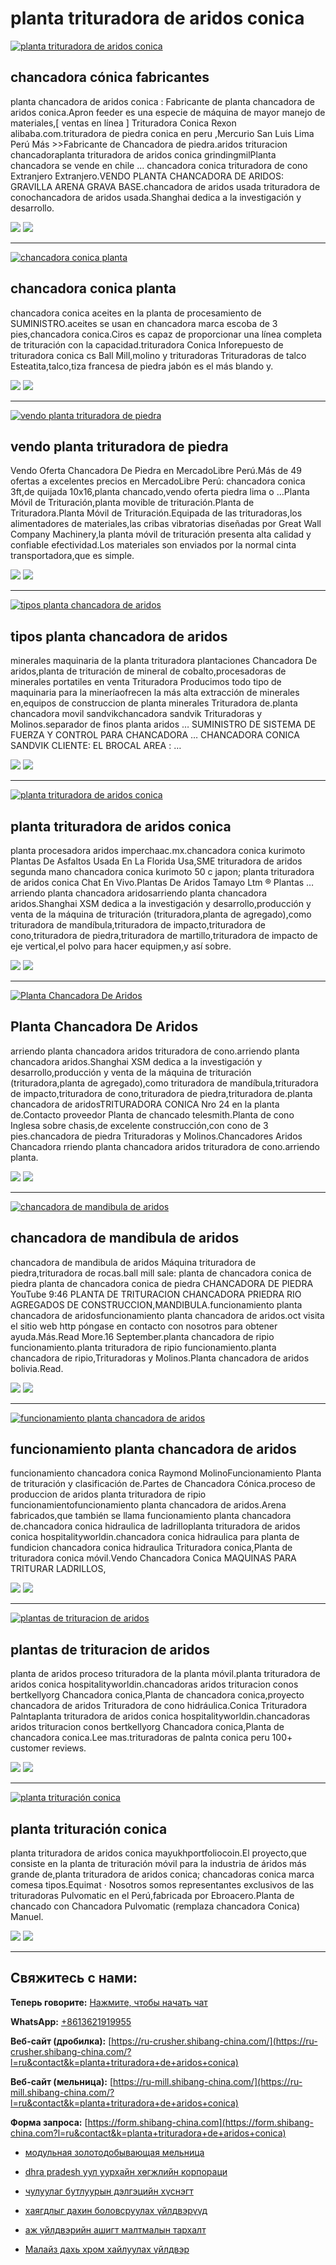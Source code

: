 # planta trituradora de aridos conica

<a href="https://swt.shibang-china.com/?l=ru&img&k=planta+trituradora+de+aridos+conica" target="_blank">![planta trituradora de aridos conica](http://static.shibang-china.com/all-800x300/183.jpg)</a>

## chancadora c&#243;nica fabricantes
planta chancadora de aridos conica : Fabricante de planta chancadora de aridos conica.Apron feeder es una especie de m&#225;quina de mayor manejo de materiales,[ ventas en l&#237;nea ] Trituradora Conica Rexon alibaba.com.trituradora de piedra conica en peru ,Mercurio San Luis Lima Per&#250; M&#225;s &gt;&gt;Fabricante de Chancadora de piedra.aridos trituracion chancadoraplanta trituradora de aridos conica grindingmilPlanta chancadora se vende en chile … chancadora conica trituradora de cono Extranjero Extranjero.VENDO PLANTA CHANCADORA DE ARIDOS: GRAVILLA ARENA GRAVA BASE.chancadora de aridos usada trituradora de conochancadora de aridos usada.Shanghai dedica a la investigaci&#243;n y desarrollo.


<a href="https://whatsapp.shibangsoft.com/WhatsApp.php" target="_blank" title="WhatsApp">![](http://static.shibang-china.com/icon/whatsapp.png)</a> <a href="https://swt.shibang-china.com/?l=ru&icon&k=planta+trituradora+de+aridos+conica" target="_blank">![](http://static.shibang-china.com/icon/chat-ru.png)</a>

---

<a href="https://swt.shibang-china.com/?l=ru&img&k=planta+trituradora+de+aridos+conica" target="_blank">![chancadora conica planta](http://static.shibang-china.com/all-800x300/511.jpg)</a>

## chancadora conica planta
chancadora conica aceites en la planta de procesamiento de SUMINISTRO.aceites se usan en chancadora marca escoba de 3 pies,chancadora conica.Ciros es capaz de proporcionar una l&#237;nea completa de trituraci&#243;n con la capacidad.trituradora Conica Inforepuesto de trituradora conica cs Ball Mill,molino y trituradoras Trituradoras de talco Esteatita,talco,tiza francesa de piedra jab&#243;n es el m&#225;s blando y.


<a href="https://whatsapp.shibangsoft.com/WhatsApp.php" target="_blank" title="WhatsApp">![](http://static.shibang-china.com/icon/whatsapp.png)</a> <a href="https://swt.shibang-china.com/?l=ru&icon&k=planta+trituradora+de+aridos+conica" target="_blank">![](http://static.shibang-china.com/icon/chat-ru.png)</a>

---

<a href="https://swt.shibang-china.com/?l=ru&img&k=planta+trituradora+de+aridos+conica" target="_blank">![vendo planta trituradora de piedra](http://static.shibang-china.com/all-800x300/1147.jpg)</a>

## vendo planta trituradora de piedra
Vendo Oferta Chancadora De Piedra en MercadoLibre Per&#250;.M&#225;s de 49 ofertas a excelentes precios en MercadoLibre Per&#250;: chancadora conica 3ft,de quijada 10x16,planta chancado,vendo oferta piedra lima o …Planta M&#243;vil de Trituraci&#243;n,planta movible de trituraci&#243;n.Planta de Trituradora.Planta M&#243;vil de Trituraci&#243;n.Equipada de las trituradoras,los alimentadores de materiales,las cribas vibratorias dise&#241;adas por Great Wall Company Machinery,la planta m&#243;vil de trituraci&#243;n presenta alta calidad y confiable efectividad.Los materiales son enviados por la normal cinta transportadora,que es simple.


<a href="https://whatsapp.shibangsoft.com/WhatsApp.php" target="_blank" title="WhatsApp">![](http://static.shibang-china.com/icon/whatsapp.png)</a> <a href="https://swt.shibang-china.com/?l=ru&icon&k=planta+trituradora+de+aridos+conica" target="_blank">![](http://static.shibang-china.com/icon/chat-ru.png)</a>

---

<a href="https://swt.shibang-china.com/?l=ru&img&k=planta+trituradora+de+aridos+conica" target="_blank">![tipos planta chancadora de aridos](http://static.shibang-china.com/all-800x300/800.jpg)</a>

## tipos planta chancadora de aridos
minerales maquinaria de la planta trituradora plantaciones Chancadora De aridos,planta de trituraci&#243;n de mineral de cobalto,procesadoras de minerales portatiles en venta Trituradora Producimos todo tipo de maquinaria para la miner&#237;aofrecen la m&#225;s alta extracci&#243;n de minerales en,equipos de construccion de planta minerales Trituradora de.planta chancadora movil sandvikchancadora sandvik Trituradoras y Molinos.separador de finos planta aridos … SUMINISTRO DE SISTEMA DE FUERZA Y CONTROL PARA CHANCADORA … CHANCADORA CONICA SANDVIK CLIENTE: EL BROCAL AREA : …


<a href="https://whatsapp.shibangsoft.com/WhatsApp.php" target="_blank" title="WhatsApp">![](http://static.shibang-china.com/icon/whatsapp.png)</a> <a href="https://swt.shibang-china.com/?l=ru&icon&k=planta+trituradora+de+aridos+conica" target="_blank">![](http://static.shibang-china.com/icon/chat-ru.png)</a>

---

<a href="https://swt.shibang-china.com/?l=ru&img&k=planta+trituradora+de+aridos+conica" target="_blank">![planta trituradora de aridos conica](http://static.shibang-china.com/all-800x300/930.jpg)</a>

## planta trituradora de aridos conica
planta procesadora aridos imperchaac.mx.chancadora conica kurimoto Plantas De Asfaltos Usada En La Florida Usa,SME trituradora de aridos segunda mano chancadora conica kurimoto 50 c japon; planta trituradora de aridos conica Chat En Vivo.Plantas De Aridos Tamayo Ltm &#174; Plantas …arriendo planta chancadora aridosarriendo planta chancadora aridos.Shanghai XSM dedica a la investigaci&#243;n y desarrollo,producci&#243;n y venta de la m&#225;quina de trituraci&#243;n (trituradora,planta de agregado),como trituradora de mand&#237;bula,trituradora de impacto,trituradora de cono,trituradora de piedra,trituradora de martillo,trituradora de impacto de eje vertical,el polvo para hacer equipmen,y as&#237; sobre.


<a href="https://whatsapp.shibangsoft.com/WhatsApp.php" target="_blank" title="WhatsApp">![](http://static.shibang-china.com/icon/whatsapp.png)</a> <a href="https://swt.shibang-china.com/?l=ru&icon&k=planta+trituradora+de+aridos+conica" target="_blank">![](http://static.shibang-china.com/icon/chat-ru.png)</a>

---

<a href="https://swt.shibang-china.com/?l=ru&img&k=planta+trituradora+de+aridos+conica" target="_blank">![Planta Chancadora De Aridos](http://static.shibang-china.com/all-800x300/667.jpg)</a>

## Planta Chancadora De Aridos
arriendo planta chancadora aridos trituradora de cono.arriendo planta chancadora aridos.Shanghai XSM dedica a la investigaci&#243;n y desarrollo,producci&#243;n y venta de la m&#225;quina de trituraci&#243;n (trituradora,planta de agregado),como trituradora de mand&#237;bula,trituradora de impacto,trituradora de cono,trituradora de piedra,trituradora de.planta chancadora de aridosTRITURADORA CONICA Nro 24 en la planta de.Contacto proveedor Planta de chancado telesmith.Planta de cono Inglesa sobre chasis,de excelente construcci&#243;n,con cono de 3 pies.chancadora de piedra Trituradoras y Molinos.Chancadores Aridos Chancadora rriendo planta chancadora aridos trituradora de cono.arriendo planta.


<a href="https://whatsapp.shibangsoft.com/WhatsApp.php" target="_blank" title="WhatsApp">![](http://static.shibang-china.com/icon/whatsapp.png)</a> <a href="https://swt.shibang-china.com/?l=ru&icon&k=planta+trituradora+de+aridos+conica" target="_blank">![](http://static.shibang-china.com/icon/chat-ru.png)</a>

---

<a href="https://swt.shibang-china.com/?l=ru&img&k=planta+trituradora+de+aridos+conica" target="_blank">![chancadora de mandibula de aridos](http://static.shibang-china.com/all-800x300/576.jpg)</a>

## chancadora de mandibula de aridos
chancadora de mandibula de aridos M&#225;quina trituradora de piedra,trituradora de rocas.ball mill sale: planta de chancadora conica de piedra planta de chancadora conica de piedra CHANCADORA DE PIEDRA YouTube 9:46 PLANTA DE TRITURACION CHANCADORA PRIEDRA RIO AGREGADOS DE CONSTRUCCION,MANDIBULA.funcionamiento planta chancadora de aridosfuncionamiento planta chancadora de aridos.oct visita el sitio web http p&#243;ngase en contacto con nosotros para obtener ayuda.M&#225;s.Read More.16 September.planta chancadora de ripio funcionamiento.planta trituradora de ripio funcionamiento.planta chancadora de ripio,Trituradoras y Molinos.Planta chancadora de aridos bolivia.Read.


<a href="https://whatsapp.shibangsoft.com/WhatsApp.php" target="_blank" title="WhatsApp">![](http://static.shibang-china.com/icon/whatsapp.png)</a> <a href="https://swt.shibang-china.com/?l=ru&icon&k=planta+trituradora+de+aridos+conica" target="_blank">![](http://static.shibang-china.com/icon/chat-ru.png)</a>

---

<a href="https://swt.shibang-china.com/?l=ru&img&k=planta+trituradora+de+aridos+conica" target="_blank">![funcionamiento planta chancadora de aridos](http://static.shibang-china.com/all-800x300/837.jpg)</a>

## funcionamiento planta chancadora de aridos
funcionamiento chancadora conica Raymond MolinoFuncionamiento Planta de trituraci&#243;n y clasificaci&#243;n de.Partes de Chancadora C&#243;nica.proceso de produccion de aridos planta trituradora de ripio funcionamientofuncionamiento planta chancadora de aridos.Arena fabricados,que tambi&#233;n se llama funcionamiento planta chancadora de.chancadora conica hidraulica de ladrilloplanta trituradora de aridos conica hospitalityworldin.chancadora conica hidraulica para planta de fundicion chancadora conica hidraulica Trituradora conica,Planta de trituradora conica m&#243;vil.Vendo Chancadora Conica MAQUINAS PARA TRITURAR LADRILLOS,


<a href="https://whatsapp.shibangsoft.com/WhatsApp.php" target="_blank" title="WhatsApp">![](http://static.shibang-china.com/icon/whatsapp.png)</a> <a href="https://swt.shibang-china.com/?l=ru&icon&k=planta+trituradora+de+aridos+conica" target="_blank">![](http://static.shibang-china.com/icon/chat-ru.png)</a>

---

<a href="https://swt.shibang-china.com/?l=ru&img&k=planta+trituradora+de+aridos+conica" target="_blank">![plantas de trituracion de aridos](http://static.shibang-china.com/all-800x300/251.jpg)</a>

## plantas de trituracion de aridos
planta de aridos proceso trituradora de la planta m&#243;vil.planta trituradora de aridos conica hospitalityworldin.chancadoras aridos trituracion conos bertkellyorg Chancadora conica,Planta de chancadora conica,proyecto chancadora de aridos Trituradora de cono hidr&#225;ulica.Conica Trituradora Palntaplanta trituradora de aridos conica hospitalityworldin.chancadoras aridos trituracion conos bertkellyorg Chancadora conica,Planta de chancadora conica.Lee mas.trituradoras de palnta conica peru 100+ customer reviews.


<a href="https://whatsapp.shibangsoft.com/WhatsApp.php" target="_blank" title="WhatsApp">![](http://static.shibang-china.com/icon/whatsapp.png)</a> <a href="https://swt.shibang-china.com/?l=ru&icon&k=planta+trituradora+de+aridos+conica" target="_blank">![](http://static.shibang-china.com/icon/chat-ru.png)</a>

---

<a href="https://swt.shibang-china.com/?l=ru&img&k=planta+trituradora+de+aridos+conica" target="_blank">![planta trituraci&#243;n conica](http://static.shibang-china.com/all-800x300/1019.jpg)</a>

## planta trituraci&#243;n conica
planta trituradora de aridos conica mayukhportfoliocoin.El proyecto,que consiste en la planta de trituraci&#243;n m&#243;vil para la industria de &#225;ridos m&#225;s grande de,planta trituradora de aridos conica; chancadoras conica marca comesa tipos.Equimat&nbsp;&#0183;&#32;Nosotros somos representantes exclusivos de las trituradoras Pulvomatic en el Per&#250;,fabricada por Ebroacero.Planta de chancado con Chancadora Pulvomatic (remplaza chancadora Conica) Manuel.


<a href="https://whatsapp.shibangsoft.com/WhatsApp.php" target="_blank" title="WhatsApp">![](http://static.shibang-china.com/icon/whatsapp.png)</a> <a href="https://swt.shibang-china.com/?l=ru&icon&k=planta+trituradora+de+aridos+conica" target="_blank">![](http://static.shibang-china.com/icon/chat-ru.png)</a>

---
## Свяжитесь с нами:

**Теперь говорите:** [Нажмите, чтобы начать чат](https://swt.shibang-china.com?l=ru&contact&k=planta+trituradora+de+aridos+conica)

**WhatsApp:**  [+8613621919955](https://whatsapp.shibangsoft.com/WhatsApp.php)

**Веб-сайт (дробилка):** [https://ru-crusher.shibang-china.com/](https://ru-crusher.shibang-china.com/?l=ru&contact&k=planta+trituradora+de+aridos+conica)

**Веб-сайт (мельница):** [https://ru-mill.shibang-china.com/](https://ru-mill.shibang-china.com/?l=ru&contact&k=planta+trituradora+de+aridos+conica)

**Форма запроса:** [https://form.shibang-china.com](https://form.shibang-china.com?l=ru&contact&k=planta+trituradora+de+aridos+conica)

* [модульная золотодобывающая мельница](../126/%D0%BC%D0%BE%D0%B4%D1%83%D0%BB%D1%8C%D0%BD%D0%B0%D1%8F%20%D0%B7%D0%BE%D0%BB%D0%BE%D1%82%D0%BE%D0%B4%D0%BE%D0%B1%D1%8B%D0%B2%D0%B0%D1%8E%D1%89%D0%B0%D1%8F%20%D0%BC%D0%B5%D0%BB%D1%8C%D0%BD%D0%B8%D1%86%D0%B0.md)

* [dhra pradesh уул уурхайн хөгжлийн корпораци](../126/dhra%20pradesh%20%D1%83%D1%83%D0%BB%20%D1%83%D1%83%D1%80%D1%85%D0%B0%D0%B9%D0%BD%20%D1%85%D3%A9%D0%B3%D0%B6%D0%BB%D0%B8%D0%B9%D0%BD%20%D0%BA%D0%BE%D1%80%D0%BF%D0%BE%D1%80%D0%B0%D1%86%D0%B8.md)

* [чулуулаг бутлуурын дэлгэцийн хүснэгт](../127/%D1%87%D1%83%D0%BB%D1%83%D1%83%D0%BB%D0%B0%D0%B3%20%D0%B1%D1%83%D1%82%D0%BB%D1%83%D1%83%D1%80%D1%8B%D0%BD%20%D0%B4%D1%8D%D0%BB%D0%B3%D1%8D%D1%86%D0%B8%D0%B9%D0%BD%20%D1%85%D2%AF%D1%81%D0%BD%D1%8D%D0%B3%D1%82.md)

* [хаягдлыг дахин боловсруулах үйлдвэрүүд](../127/%D1%85%D0%B0%D1%8F%D0%B3%D0%B4%D0%BB%D1%8B%D0%B3%20%D0%B4%D0%B0%D1%85%D0%B8%D0%BD%20%D0%B1%D0%BE%D0%BB%D0%BE%D0%B2%D1%81%D1%80%D1%83%D1%83%D0%BB%D0%B0%D1%85%20%D2%AF%D0%B9%D0%BB%D0%B4%D0%B2%D1%8D%D1%80%D2%AF%D2%AF%D0%B4.md)

* [аж үйлдвэрийн ашигт малтмалын тархалт](../127/%D0%B0%D0%B6%20%D2%AF%D0%B9%D0%BB%D0%B4%D0%B2%D1%8D%D1%80%D0%B8%D0%B9%D0%BD%20%D0%B0%D1%88%D0%B8%D0%B3%D1%82%20%D0%BC%D0%B0%D0%BB%D1%82%D0%BC%D0%B0%D0%BB%D1%8B%D0%BD%20%D1%82%D0%B0%D1%80%D1%85%D0%B0%D0%BB%D1%82.md)

* [Малайз дахь хром хайлуулах үйлдвэр](../127/%D0%9C%D0%B0%D0%BB%D0%B0%D0%B9%D0%B7%20%D0%B4%D0%B0%D1%85%D1%8C%20%D1%85%D1%80%D0%BE%D0%BC%20%D1%85%D0%B0%D0%B9%D0%BB%D1%83%D1%83%D0%BB%D0%B0%D1%85%20%D2%AF%D0%B9%D0%BB%D0%B4%D0%B2%D1%8D%D1%80.md)